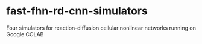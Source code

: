 # fast-fhn-rd-cnn-simulators
Four simulators for reaction-diffusion cellular nonlinear networks running on Google COLAB 
